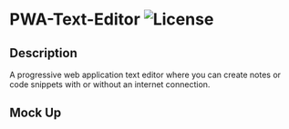 # PWA-Text-Editor ![License](https://img.shields.io/badge/license-NONE-blue.svg)

## Description
A progressive web application text editor where you can create notes or code snippets with or without an internet connection.

## Mock Up
